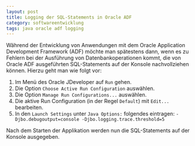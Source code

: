 ```yaml
---
layout: post
title: Logging der SQL-Statements in Oracle ADF
category: softwareentwicklung
tags: java oracle adf logging
---
```


Während der Entwicklung von Anwendungen mit dem Oracle Application Development Framework (ADF) möchte man spätestens dann, wenn es zu Fehlern bei der Ausführung von Datenbankoperationen kommt, die von Oracle ADF ausgeführten SQL-Statements auf der Konsole nachvollziehen können. Hierzu geht man wie folgt vor:

1. Im Menü des Oracle JDeveloper auf `Run` gehen.
1. Die Option `Choose Active Run Configuration` auswählen.
1. Die Option `Manage Run Configurations...` auswählen.
1. Die aktive Run Configuration (in der Regel `Default`) mit `Edit...` bearbeiten.
1. In den `Launch Settings` unter `Java Options:` folgendes eintragen: `-Djbo.debugoutput=console -Djbo.logging.trace.threshold=5`

Nach dem Starten der Applikation werden nun die SQL-Statements auf der Konsole ausgegeben.
